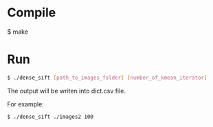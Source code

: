 # Compile
$ make

# Run
``` bash
$ ./dense_sift [path_to_images_folder] [number_of_kmean_iterator]
```
The output will be writen into dict.csv file.

For example:
``` bash
$ ./dense_sift ./images2 100
```